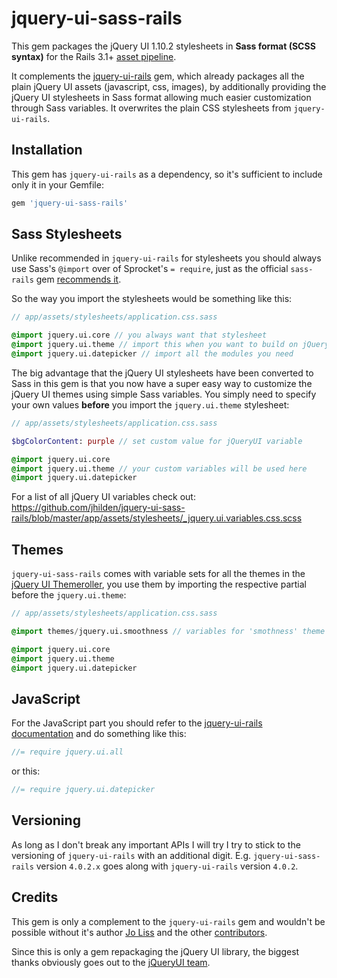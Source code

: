# jquery-ui-sass-rails

This gem packages the jQuery UI 1.10.2 stylesheets in **Sass format (SCSS syntax)** for the Rails 3.1+ [asset
pipeline](http://guides.rubyonrails.org/asset_pipeline.html).

It complements the [jquery-ui-rails](https://github.com/joliss/jquery-ui-rails) gem, which already packages all the plain jQuery UI assets (javascript, css, images), by additionally providing the jQuery UI stylesheets in Sass format allowing much easier customization through Sass variables.  It overwrites the plain CSS stylesheets from `jquery-ui-rails`.


## Installation

This gem has `jquery-ui-rails` as a dependency, so it's sufficient to include only it in your Gemfile:

```ruby
gem 'jquery-ui-sass-rails'
```

## Sass Stylesheets

Unlike recommended in `jquery-ui-rails` for stylesheets you should always use Sass's `@import` over of Sprocket's `= require`, just as the official `sass-rails` gem [recommends it](https://github.com/rails/sass-rails#important-note).

So the way you import the stylesheets would be something like this:

```sass
// app/assets/stylesheets/application.css.sass

@import jquery.ui.core // you always want that stylesheet
@import jquery.ui.theme // import this when you want to build on jQuery UI's themeing
@import jquery.ui.datepicker // import all the modules you need
```

The big advantage that the jQuery UI stylesheets have been converted to Sass in this gem is that you now have a super easy way to customize the jQuery UI themes using simple Sass variables.  You simply need to specify your own values **before** you import the `jquery.ui.theme` stylesheet:

```sass
// app/assets/stylesheets/application.css.sass

$bgColorContent: purple // set custom value for jQueryUI variable

@import jquery.ui.core
@import jquery.ui.theme // your custom variables will be used here
@import jquery.ui.datepicker
```

For a list of all jQuery UI variables check out:  https://github.com/jhilden/jquery-ui-sass-rails/blob/master/app/assets/stylesheets/_jquery.ui.variables.css.scss

## Themes

`jquery-ui-sass-rails` comes with variable sets for all the themes in the [jQuery UI Themeroller](http://jqueryui.com/themeroller/), you use them by importing the respective partial before the `jquery.ui.theme`:

```sass
// app/assets/stylesheets/application.css.sass

@import themes/jquery.ui.smoothness // variables for 'smothness' theme

@import jquery.ui.core
@import jquery.ui.theme
@import jquery.ui.datepicker
```


## JavaScript

For the JavaScript part you should refer to the [jquery-ui-rails documentation](https://github.com/joliss/jquery-ui-rails) and do something like this:

```javascript
//= require jquery.ui.all
```

or this:

```javascript
//= require jquery.ui.datepicker
```

## Versioning

As long as I don't break any important APIs I will try I try to stick to the versioning of `jquery-ui-rails` with an additional digit.  E.g. `jquery-ui-sass-rails` version `4.0.2.x` goes along with `jquery-ui-rails` version `4.0.2`.


## Credits

This gem is only a complement to the `jquery-ui-rails` gem and wouldn't be possible without it's author [Jo Liss](https://github.com/joliss) and the other [contributors](https://github.com/joliss/jquery-ui-rails/contributors).

Since this is only a gem repackaging the jQuery UI library, the biggest thanks obviously goes out to the [jQueryUI team](http://jqueryui.com/about/).
